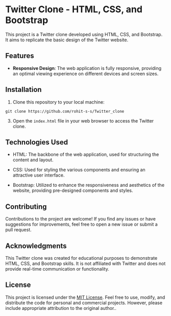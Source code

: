 # Twitter Clone - HTML, CSS, and Bootstrap

This project is a Twitter clone developed using HTML, CSS, and Bootstrap. It aims to replicate the basic design of the Twitter website.

## Features

- **Responsive Design**: The web application is fully responsive, providing an optimal viewing experience on different devices and screen sizes.

## Installation

1. Clone this repository to your local machine:

```
git clone https://github.com/rohit-s-s/Twitter_clone
```


3. Open the `index.html` file in your web browser to access the Twitter clone.

## Technologies Used

- HTML: The backbone of the web application, used for structuring the content and layout.

- CSS: Used for styling the various components and ensuring an attractive user interface.

- Bootstrap: Utilized to enhance the responsiveness and aesthetics of the website, providing pre-designed components and styles.


## Contributing

Contributions to the project are welcome! If you find any issues or have suggestions for improvements, feel free to open a new issue or submit a pull request.

## Acknowledgments

This Twitter clone was created for educational purposes to demonstrate HTML, CSS, and Bootstrap skills. It is not affiliated with Twitter and does not provide real-time communication or functionality.

## License

This project is licensed under the [MIT License](LICENSE). Feel free to use, modify, and distribute the code for personal and commercial projects. However, please include appropriate attribution to the original author..
